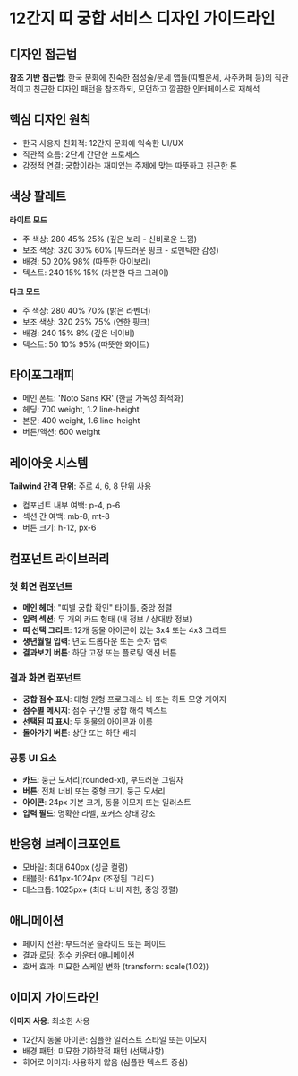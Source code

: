 # 12간지 띠 궁합 서비스 디자인 가이드라인

## 디자인 접근법
**참조 기반 접근법**: 한국 문화에 친숙한 점성술/운세 앱들(띠별운세, 사주카페 등)의 직관적이고 친근한 디자인 패턴을 참조하되, 모던하고 깔끔한 인터페이스로 재해석

## 핵심 디자인 원칙
- 한국 사용자 친화적: 12간지 문화에 익숙한 UI/UX
- 직관적 흐름: 2단계 간단한 프로세스
- 감정적 연결: 궁합이라는 재미있는 주제에 맞는 따뜻하고 친근한 톤

## 색상 팔레트
**라이트 모드**
- 주 색상: 280 45% 25% (깊은 보라 - 신비로운 느낌)
- 보조 색상: 320 30% 60% (부드러운 핑크 - 로맨틱한 감성)
- 배경: 50 20% 98% (따뜻한 아이보리)
- 텍스트: 240 15% 15% (차분한 다크 그레이)

**다크 모드**
- 주 색상: 280 40% 70% (밝은 라벤더)
- 보조 색상: 320 25% 75% (연한 핑크)
- 배경: 240 15% 8% (깊은 네이비)
- 텍스트: 50 10% 95% (따뜻한 화이트)

## 타이포그래피
- 메인 폰트: 'Noto Sans KR' (한글 가독성 최적화)
- 헤딩: 700 weight, 1.2 line-height
- 본문: 400 weight, 1.6 line-height
- 버튼/액션: 600 weight

## 레이아웃 시스템
**Tailwind 간격 단위**: 주로 4, 6, 8 단위 사용
- 컴포넌트 내부 여백: p-4, p-6
- 섹션 간 여백: mb-8, mt-8
- 버튼 크기: h-12, px-6

## 컴포넌트 라이브러리

### 첫 화면 컴포넌트
- **메인 헤더**: "띠별 궁합 확인" 타이틀, 중앙 정렬
- **입력 섹션**: 두 개의 카드 형태 (내 정보 / 상대방 정보)
- **띠 선택 그리드**: 12개 동물 아이콘이 있는 3x4 또는 4x3 그리드
- **생년월일 입력**: 년도 드롭다운 또는 숫자 입력
- **결과보기 버튼**: 하단 고정 또는 플로팅 액션 버튼

### 결과 화면 컴포넌트
- **궁합 점수 표시**: 대형 원형 프로그레스 바 또는 하트 모양 게이지
- **점수별 메시지**: 점수 구간별 궁합 해석 텍스트
- **선택된 띠 표시**: 두 동물의 아이콘과 이름
- **돌아가기 버튼**: 상단 또는 하단 배치

### 공통 UI 요소
- **카드**: 둥근 모서리(rounded-xl), 부드러운 그림자
- **버튼**: 전체 너비 또는 중형 크기, 둥근 모서리
- **아이콘**: 24px 기본 크기, 동물 이모지 또는 일러스트
- **입력 필드**: 명확한 라벨, 포커스 상태 강조

## 반응형 브레이크포인트
- 모바일: 최대 640px (싱글 컬럼)
- 태블릿: 641px-1024px (조정된 그리드)
- 데스크톱: 1025px+ (최대 너비 제한, 중앙 정렬)

## 애니메이션
- 페이지 전환: 부드러운 슬라이드 또는 페이드
- 결과 로딩: 점수 카운터 애니메이션
- 호버 효과: 미묘한 스케일 변화 (transform: scale(1.02))

## 이미지 가이드라인
**이미지 사용**: 최소한 사용
- 12간지 동물 아이콘: 심플한 일러스트 스타일 또는 이모지
- 배경 패턴: 미묘한 기하학적 패턴 (선택사항)
- 히어로 이미지: 사용하지 않음 (심플한 텍스트 중심)